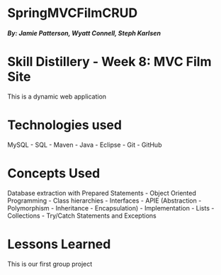# SpringMVCFilmCRUD


##### By: Jamie Patterson, Wyatt Connell, Steph Karlsen

# Skill Distillery - Week 8: MVC Film Site

This is a dynamic web application 


# Technologies used

MySQL - SQL - Maven - Java - Eclipse - Git - GitHub

# Concepts Used

Database extraction with Prepared Statements - Object Oriented Programming - Class hierarchies - Interfaces - APIE (Abstraction - Polymorphism - Inheritance - Encapsulation) - Implementation - Lists - Collections - Try/Catch Statements and Exceptions 


# Lessons Learned

This is our first group project